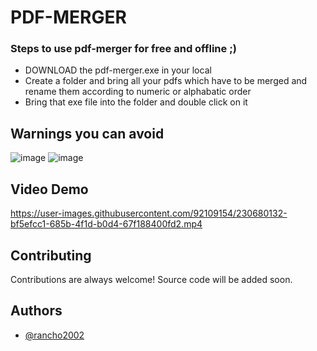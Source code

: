 
# PDF-MERGER

### Steps to use pdf-merger for free and offline ;)
* DOWNLOAD the pdf-merger.exe in your local
* Create a folder and bring all your pdfs which have to be merged and rename them according to numeric or alphabatic order
* Bring that exe file into the folder and double click on it

## Warnings you can avoid
![image](https://user-images.githubusercontent.com/92109154/230709952-a2dfe87f-9efb-45d9-a46b-1a26101493d1.png)
![image](https://user-images.githubusercontent.com/92109154/230709957-aadc30e7-50eb-42cc-ba0f-972416352efb.png)


## Video Demo

https://user-images.githubusercontent.com/92109154/230680132-bf5efcc1-685b-4f1d-b0d4-67f188400fd2.mp4

## Contributing

Contributions are always welcome! Source code will be added soon.


## Authors

- [@rancho2002](https://www.github.com/rancho2002)

